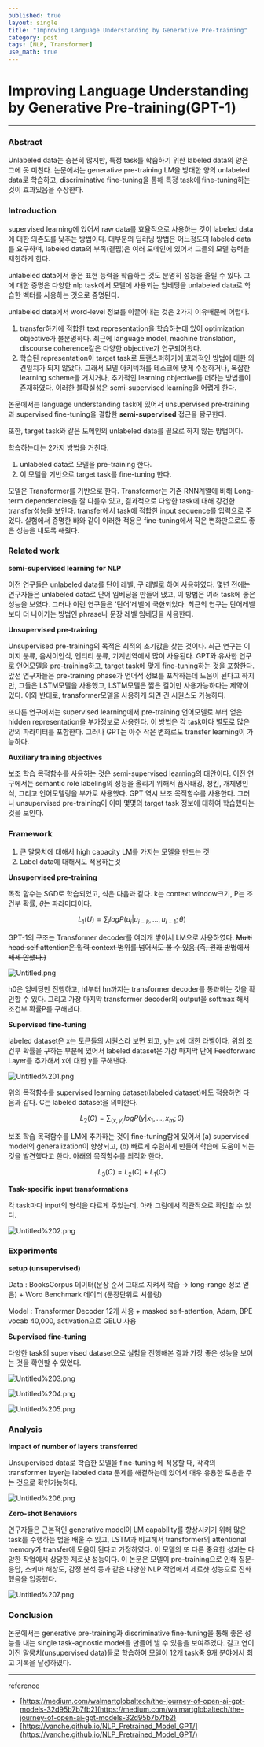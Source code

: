 ```yaml
---
published: true
layout: single
title: "Improving Language Understanding by Generative Pre-training"
category: post
tags: [NLP, Transformer]
use_math: true
---
```



# Improving Language Understanding by Generative Pre-training(GPT-1)

---

### Abstract

Unlabeled data는 충분히 많지만, 특정 task를 학습하기 위한 labeled data의 양은 그에 못 미친다. 논문에서는 generative pre-training LM을 방대한 양의 unlabeled data로 학습하고, discriminative fine-tuning을 통해 특정 task에 fine-tuning하는 것이 효과있음을 주장한다.

### Introduction

supervised learning에 있어서 raw data를 효율적으로 사용하는 것이 labeled data 에 대한 의존도를 낮추는 방법이다. 대부분의 딥러닝 방법은 어느정도의 labeled data를 요구하며, labeled data의 부족(결핍)은 여러 도메인에 있어서 그들의 모델 능력을 제한하게 한다. 

unlabeled data에서 좋은 표현 능력을 학습하는 것도 분명히 성능을 올릴 수 있다. 그에 대한 증명은 다양한 nlp task에서 모델에 사용되는 임베딩을 unlabeled data로 학습한 벡터를 사용하는 것으로 증명된다. 

unlabeled data에서 word-level 정보를 이끌어내는 것은 2가지 이유때문에 어렵다.

1. transfer하기에 적합한 text representation을 학습하는데 있어 optimization objective가 불분명하다. 최근에 language model, machine translation, discourse coherence같은 다양한 objective가 연구되어왔다.
2. 학습된 representation이 target task로 트랜스퍼하기에 효과적인 방법에 대한 의견일치가 되지 않았다. 그래서 모델 아키텍처를 테스크에 맞게 수정하거나, 복잡한 learning scheme을 거치거나, 추가적인 learning objective를 더하는 방법들이 존재하였다. 이러한 불확실성은 semi-supervised learning을 어렵게 한다.

논문에서는 language understanding task에 있어서 unsupervised pre-training 과 supervised fine-tuning을 결합한 **semi-supervised** 접근을 탐구한다. 

또한, target task와 같은 도메인의 unlabeled data를 필요로 하지 않는 방법이다.

학습하는데는 2가지 방법을 거친다.

1. unlabeled data로 모델을 pre-training 한다.
2. 이 모델을 기반으로 target task를 fine-tuning 한다.

모델은 Transformer를 기반으로 한다. Transformer는 기존 RNN계열에 비해 Long-term dependencies을 잘 다룰수 있고, 결과적으로 다양한 task에 대해  강건한 transfer성능을 보인다. transfer에서 task에 적합한 input sequence를 입력으로 주었다. 실험에서 증명한 바와 같이 이러한 적용은 fine-tuning에서 작은 변화만으로도 좋은 성능을 내도록 해줬다.

### Related work

**semi-supervised learning for NLP**

이전 연구들은 unlabeled data를 단어 레벨, 구 레벨로 하여 사용하였다. 몇년 전에는 연구자들은 unlabeled data로 단어 임베딩을 만들어 냈고, 이 방법은 여러 task에 좋은 성능을 보였다. 그러나 이런 연구들은 '단어'레벨에 국한되었다. 최근의 연구는 단어레벨보다 더 나아가는 방법인 phrase나  문장 레벨 임베딩을 사용한다.

**Unsupervised pre-training**

Unsupervised pre-training의 목적은 최적의 초기값을 찾는 것이다.  최근 연구는 이미지 분류, 음서이인식, 엔티티 분류, 기계번역에서 많이 사용된다. GPT와 유사한 연구로 언어모델을 pre-training하고, target task에 맞게 fine-tuning하는 것을 포함한다. 앞선 연구자들은 pre-training phase가 언어적 정보를 포착하는데 도움이 된다고 하지만, 그들은 LSTM모델을 사용했고, LSTM모델은 짧은 길이만 사용가능하다는 제약이 있다. 이와 반대로, transformer모델을 사용하게 되면 긴 시퀀스도 가능하다. 

또다른 연구에서는 supervised learning에서 pre-training 언어모델로 부터 얻은 hidden representation을 부가정보로 사용한다. 이 방법은 각 task마다 별도로 많은 양의 파라미터를 포함한다. 그러나 GPT는 아주 작은 변화로도 transfer learning이 가능하다.

**Auxiliary training objectives**

보조 학습 목적함수를 사용하는 것은 semi-supervised learning의 대안이다. 이전 연구에서는 semantic role labeling의 성능을 올리기 위해서 품사태깅, 청킨, 개체명인식, 그리고 언어모델링을 부가로 사용했다. GPT 역시 보조 목적함수를 사용한다. 그러나 unsupervised pre-training이 이미 몇몇의 target task 정보에 대하여 학습했다는 것을 보인다.

### Framework

1. 큰 말뭉치에 대해서 high capacity LM를 가지는 모델을 만드는 것
2. Label data에 대해서도 적용하는것

**Unsupervised pre-training**

목적 함수는 SGD로 학습되었고, 식은 다음과 같다. k는 context window크기, P는 조건부 확률, $\theta$는 파라미터이다.

$$
L_1(U) = \sum_i logP(u_i|u_{i-k}, ...,u_{i-1};\theta)
$$

GPT-1의 구조는 Transformer decoder를 여러개 쌓아서 LM으로 사용하였다. ~~Multi head self attention은 입력 context 범위를 넘어서도 볼 수 있음.(즉, 원래 방법에서 제제 안했다.)~~

![Untitled.png](/assets/images/post/2021-07-02/Untitled.png)

h0은 임베딩만 진행하고, h1부터 hn까지는 transformer decoder를 통과하는 것을 확인할 수 있다. 그리고 가장 마지막 transformer decoder의 output을 softmax 해서 조건부 확률P를 구해낸다.

**Supervised fine-tuning**

labeled dataset은 x는 토큰들의 시퀀스라 보면 되고, y는 x에 대한 라벨이다. 위의 조건부 확률을 구하는 부분에 있어서 labeled dataset은 가장 마지막 단에 Feedforward Layer를 추가해서 x에 대한 y를 구해낸다.

![Untitled%201.png](/assets/images/post/2021-07-02/Untitled%201.png)

위의 목적함수를 supervised learning dataset(labeled dataset)에도 적용하면 다음과 같다. C는 labeled dataset을 의미한다.

$$L_2(C) = \sum_{(x,y)} logP(y|x_{1}, ...,x_{m};\theta)$$

보조 학습 목적함수를 LM에 추가하는 것이 fine-tuning함에 있어서 (a) supervised model의 generalization이 향상되고, (b) 빠르게 수렴하게 만들어 학습에 도움이 되는 것을 발견했다고 한다. 아래의 목적함수를 최적화 한다.

$$L_3(C) = L_2(C)+L_1(C)$$

**Task-specific input transformations**

각 task마다 input의 형식을 다르게 주었는데, 아래 그림에서 직관적으로 확인할 수 있다. 

![Untitled%202.png](/assets/images/post/2021-07-02/Untitled%202.png)

### Experiments

**setup (unsupervised)**

Data : BooksCorpus 데이터(문장 순서 그대로 지켜서 학습 → long-range 정보 얻음) + Word Benchmark 데이터 (문장단위로 셔플링)

Model : Transformer Decoder 12개 사용 + masked self-attention, Adam, BPE vocab 40,000, activation으로 GELU 사용

**Supervised fine-tuning**

다양한 task의 supervised dataset으로 실험을 진행해본 결과 가장 좋은 성능을 보이는 것을 확인할 수 있었다.

![Untitled%203.png](/assets/images/post/2021-07-02/Untitled%203.png)

![Untitled%204.png](/assets/images/post/2021-07-02/Untitled%204.png)

![Untitled%205.png](/assets/images/post/2021-07-02/Untitled%205.png)

### Analysis

**Impact of number of layers transferred**

Unsupervised data로 학습한 모델을 fine-tuning 에 적용할 때, 각각의 transformer layer는 labeled data 문제를 해결하는데 있어서 매우 유용한 도움을 주는 것으로 확인가능하다.

![Untitled%206.png](/assets/images/post/2021-07-02/Untitled%206.png)

**Zero-shot Behaviors**

연구자들은 근본적인 generative model이 LM capability를 향상시키기 위해 많은 task를 수행하는 법을 배울 수 있고, LSTM과 비교해서 transformer의 attentional memory가 transfer에 도움이 된다고 가정하였다. 이 모델의 또 다른 중요한 성과는 다양한 작업에서 상당한 제로샷 성능이다. 이 논문은 모델이 pre-training으로 인해 질문-응답, 스키마 해상도, 감정 분석 등과 같은 다양한 NLP 작업에서 제로샷 성능으로 진화했음을 입증했다.

![Untitled%207.png](/assets/images/post/2021-07-02/Untitled%207.png)

### Conclusion

논문에서는 generative pre-training과 discriminative fine-tuning을 통해 좋은 성능을 내는 single task-agnostic model을 만들어 낼 수 있음을 보여주었다. 길고 연이어진 말뭉치(unsupervised data)들로 학습하여 모델이 12개 task중 9개 분야에서 최고 기록을 달성하였다. 

---

reference

- [https://medium.com/walmartglobaltech/the-journey-of-open-ai-gpt-models-32d95b7b7fb2](https://medium.com/walmartglobaltech/the-journey-of-open-ai-gpt-models-32d95b7b7fb2)
- [https://vanche.github.io/NLP_Pretrained_Model_GPT/](https://vanche.github.io/NLP_Pretrained_Model_GPT/)
